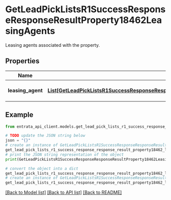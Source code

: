 # GetLeadPickListsR1SuccessResponseResponseResultProperty18462LeasingAgents

Leasing agents associated with the property.

## Properties

Name | Type | Description | Notes
------------ | ------------- | ------------- | -------------
**leasing_agent** | [**List[GetLeadPickListsR1SuccessResponseResponseResultProperty18462LeasingAgentsLeasingAgentInner]**](GetLeadPickListsR1SuccessResponseResponseResultProperty18462LeasingAgentsLeasingAgentInner.md) | A list of leasing agents. | [optional] 

## Example

```python
from entrata_api_client.models.get_lead_pick_lists_r1_success_response_response_result_property18462_leasing_agents import GetLeadPickListsR1SuccessResponseResponseResultProperty18462LeasingAgents

# TODO update the JSON string below
json = "{}"
# create an instance of GetLeadPickListsR1SuccessResponseResponseResultProperty18462LeasingAgents from a JSON string
get_lead_pick_lists_r1_success_response_response_result_property18462_leasing_agents_instance = GetLeadPickListsR1SuccessResponseResponseResultProperty18462LeasingAgents.from_json(json)
# print the JSON string representation of the object
print(GetLeadPickListsR1SuccessResponseResponseResultProperty18462LeasingAgents.to_json())

# convert the object into a dict
get_lead_pick_lists_r1_success_response_response_result_property18462_leasing_agents_dict = get_lead_pick_lists_r1_success_response_response_result_property18462_leasing_agents_instance.to_dict()
# create an instance of GetLeadPickListsR1SuccessResponseResponseResultProperty18462LeasingAgents from a dict
get_lead_pick_lists_r1_success_response_response_result_property18462_leasing_agents_from_dict = GetLeadPickListsR1SuccessResponseResponseResultProperty18462LeasingAgents.from_dict(get_lead_pick_lists_r1_success_response_response_result_property18462_leasing_agents_dict)
```
[[Back to Model list]](../README.md#documentation-for-models) [[Back to API list]](../README.md#documentation-for-api-endpoints) [[Back to README]](../README.md)


